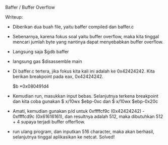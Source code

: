 Baffer / Buffer Overflow

Writeup:

- Diberikan dua buah file, yaitu baffer compiled dan baffer.c

- Sebenarnya, karena fokus soal yaitu buffer overflow, maka kita tinggal mencari jumlah byte yang nantinya dapat menyebabkan buffer overflow.

- Langsung saja $gdb baffer
- langsung gas $disassemble main

- Di baffer.c tertera, jika fokus kita kali ini adalah ke 0x42424242. Kita berikan breakpoint pada eax, 0x42424242.

  $b *0x080491d4

- Kemudian run, masukkan input bebas. Selanjutnya terkena breakpoint dan kita coba gunakan
  $ x/10wx $ebp-0xc dan $ x/10wx $ebp-0x20c

- Amati, kemudian gunakan p/d untuk 0xffffcf9c (0x42424242) - 0xffffcd9c (0x61616161), dan resultnya adalah 512, maka dibutuhkan 512 + 4 supaya terjadi buffer offerflow.

- run ulang program, dan inputkan 516 character, maka akan berhasil, selanjutnya tinggal aplikasikan ke netcat. Solved!

